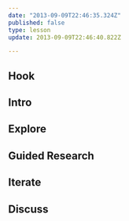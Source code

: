 ```yaml
---
date: "2013-09-09T22:46:35.324Z"
published: false
type: lesson
update: 2013-09-09T22:46:40.822Z

---
```


## Hook
<!-- -->
## Intro
<!-- -->
## Explore
<!-- -->
## Guided Research
<!-- -->
## Iterate
<!-- -->
## Discuss
